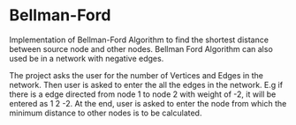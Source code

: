 # Bellman-Ford
Implementation of Bellman-Ford Algorithm to find the shortest distance between source node and other nodes. 
Bellman Ford Algorithm can also used be in a network with negative edges.

The project asks the user for the number of Vertices and Edges in the network.
Then user is asked to enter the all the edges in the network.
E.g if there is a edge directed from node 1 to node 2 with weight of -2,
it will be entered as 1 2 -2.
At the end, user is asked to enter the node from which the minimum distance to other nodes is to be calculated.
